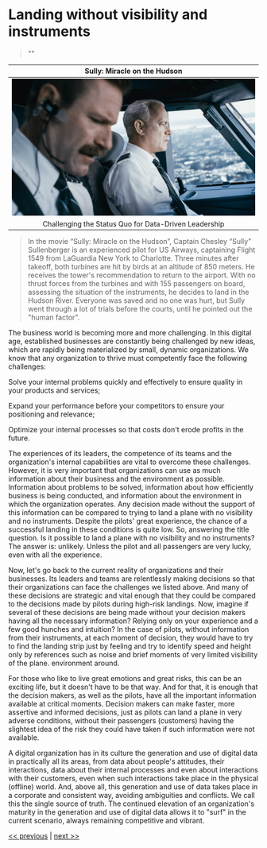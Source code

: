 # Landing without visibility and instruments

>""

| Sully: Miracle on the Hudson |
| :---: |
|![](../../images/landing_without_visibility_and_instruments.png)|
|Challenging the Status Quo for Data-Driven Leadership|

>In the movie “Sully: Miracle on the Hudson”, Captain Chesley “Sully” Sullenberger is an experienced pilot for US Airways, captaining Flight 1549 from LaGuardia New York to Charlotte. Three minutes after takeoff, both turbines are hit by birds at an altitude of 850 meters. He receives the tower's recommendation to return to the airport. With no thrust forces from the turbines and with 155 passengers on board, assessing the situation of the instruments, he decides to land in the Hudson River. Everyone was saved and no one was hurt, but Sully went through a lot of trials before the courts, until he pointed out the "human factor".

The business world is becoming more and more challenging. In this digital age, established businesses are constantly being challenged by new ideas, which are rapidly being materialized by small, dynamic organizations. We know that any organization to thrive must competently face the following challenges:

Solve your internal problems quickly and effectively to ensure quality in your products and services;

Expand your performance before your competitors to ensure your positioning and relevance;

Optimize your internal processes so that costs don't erode profits in the future.

The experiences of its leaders, the competence of its teams and the organization's internal capabilities are vital to overcome these challenges. However, it is very important that organizations can use as much information about their business and the environment as possible. Information about problems to be solved, information about how efficiently business is being conducted, and information about the environment in which the organization operates. Any decision made without the support of this information can be compared to trying to land a plane with no visibility and no instruments. Despite the pilots' great experience, the chance of a successful landing in these conditions is quite low. So, answering the title question. Is it possible to land a plane with no visibility and no instruments? The answer is: unlikely. Unless the pilot and all passengers are very lucky, even with all the experience.

Now, let's go back to the current reality of organizations and their businesses. Its leaders and teams are relentlessly making decisions so that their organizations can face the challenges we listed above. And many of these decisions are strategic and vital enough that they could be compared to the decisions made by pilots during high-risk landings. Now, imagine if several of these decisions are being made without your decision makers having all the necessary information? Relying only on your experience and a few good hunches and intuition? In the case of pilots, without information from their instruments, at each moment of decision, they would have to try to find the landing strip just by feeling and try to identify speed and height only by references such as noise and brief moments of very limited visibility of the plane. environment around.

For those who like to live great emotions and great risks, this can be an exciting life, but it doesn't have to be that way. And for that, it is enough that the decision makers, as well as the pilots, have all the important information available at critical moments. Decision makers can make faster, more assertive and informed decisions, just as pilots can land a plane in very adverse conditions, without their passengers (customers) having the slightest idea of the risk they could have taken if such information were not available.

A digital organization has in its culture the generation and use of digital data in practically all its areas, from data about people's attitudes, their interactions, data about their internal processes and even about interactions with their customers, even when such interactions take place in the physical (offline) world. And, above all, this generation and use of data takes place in a corporate and consistent way, avoiding ambiguities and conflicts. We call this the single source of truth. The continued elevation of an organization's maturity in the generation and use of digital data allows it to "surf" in the current scenario, always remaining competitive and vibrant.

[<< previous](4-making_possible_the_impossible.md) | [next >>](6-ghost_and_witch_hunting.md)
